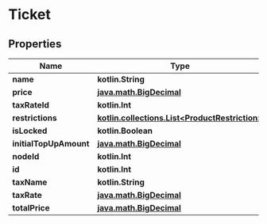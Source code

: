 
# Ticket

## Properties
Name | Type | Description | Notes
------------ | ------------- | ------------- | -------------
**name** | **kotlin.String** |  | 
**price** | [**java.math.BigDecimal**](java.math.BigDecimal.md) |  | 
**taxRateId** | **kotlin.Int** |  | 
**restrictions** | [**kotlin.collections.List&lt;ProductRestriction&gt;**](ProductRestriction.md) |  | 
**isLocked** | **kotlin.Boolean** |  | 
**initialTopUpAmount** | [**java.math.BigDecimal**](java.math.BigDecimal.md) |  | 
**nodeId** | **kotlin.Int** |  | 
**id** | **kotlin.Int** |  | 
**taxName** | **kotlin.String** |  | 
**taxRate** | [**java.math.BigDecimal**](java.math.BigDecimal.md) |  | 
**totalPrice** | [**java.math.BigDecimal**](java.math.BigDecimal.md) |  | 



